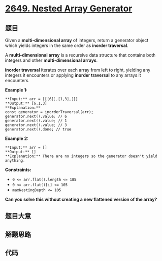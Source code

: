 # [2649. Nested Array Generator](https://leetcode.com/problems/nested-array-generator)

## 题目

Given a  **multi-dimensional array** of integers, return a generator object
which yields integers in the same order as  **inorder traversal**.

A  **multi-dimensional array**  is a recursive data structure that contains
both integers and other  **multi-dimensional arrays**.

**inorder traversal**  iterates over each array from left to right, yielding
any integers it encounters or applying  **inorder traversal**  to any arrays
it encounters.



**Example 1:**

    
    
    **Input:** arr = [[[6]],[1,3],[]]
    **Output:** [6,1,3]
    **Explanation:**
    const generator = inorderTraversal(arr);
    generator.next().value; // 6
    generator.next().value; // 1
    generator.next().value; // 3
    generator.next().done; // true
    

**Example 2:**

    
    
    **Input:** arr = []
    **Output:** []
    **Explanation:** There are no integers so the generator doesn't yield anything.
    



**Constraints:**

  * `0 <= arr.flat().length <= 105`
  * `0 <= arr.flat()[i] <= 105`
  * `maxNestingDepth <= 105`



**Can you solve this without creating a new flattened version of the array?**


## 题目大意

## 解题思路

## 代码

```javascript

```
